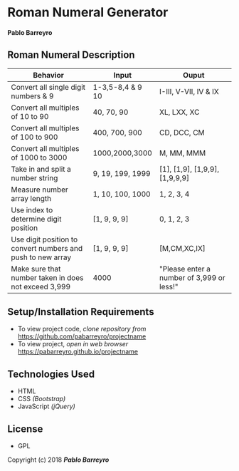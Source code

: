 # **Roman Numeral Generator**

#### Pablo Barreyro

## Roman Numeral Description

Behavior | Input | Ouput
------------ | ------------- | -------------
Convert all single digit numbers & 9 | 1-3,5-8,4 & 9 10 | I-III, V-VII, IV & IX
Convert all multiples of 10 to 90 | 40, 70, 90 | XL, LXX,  XC
Convert all multiples of 100 to 900 | 400, 700, 900 | CD, DCC, CM
Convert all multiples of 1000 to 3000 | 1000,2000,3000 | M, MM, MMM
Take in and split a number string | 9, 19, 199, 1999 | [1], [1,9], [1,9,9], [1,9,9,9]
Measure number array length | 1, 10, 100, 1000 | 1, 2, 3, 4
Use index to determine digit position | [1, 9, 9, 9] | 0, 1, 2, 3
Use digit position to convert numbers and push to new array | [1, 9, 9, 9] | [M,CM,XC,IX]
Make sure that number taken in does not exceed 3,999 | 4000 | "Please enter a number of 3,999 or less!"


## Setup/Installation Requirements

* To view project code, _clone repository from_ https://github.com/pabarreyro/projectname
* To view project, _open in web browser_ https://pabarreyro.github.io/projectname

## Technologies Used

* HTML
* CSS _(Bootstrap)_
* JavaScript _(jQuery)_

## License

* GPL

Copyright (c) 2018 **_Pablo Barreyro_**
